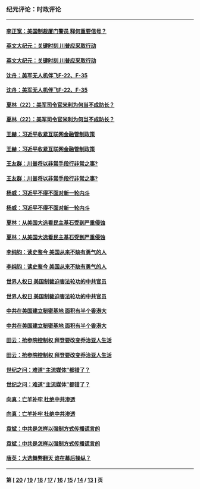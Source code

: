 ### 纪元评论：时政评论
---
#### [李正宽：美国制裁厦门警员 释何重要信号？](../../pages/nsc1025/n12627103.md) 
#### [英文大纪元：关键时刻 川普应采取行动](../../pages/nsc1025/n12625811.md) 
#### [英文大纪元：关键时刻 川普应采取行动](../../pages/nsc1025/n12625811.md) 
#### [沈舟：美军无人机伴飞F-22、F-35](../../pages/nsc1025/n12626009.md) 
#### [沈舟：美军无人机伴飞F-22、F-35](../../pages/nsc1025/n12626009.md) 
#### [夏林（22）：美军司令官米利为何当不成防长？](../../pages/nsc1025/n12626320.md) 
#### [夏林（22）：美军司令官米利为何当不成防长？](../../pages/nsc1025/n12626320.md) 
#### [王赫：习近平收紧互联网金融管制政策](../../pages/nsc1025/n12625532.md) 
#### [王赫：习近平收紧互联网金融管制政策](../../pages/nsc1025/n12625532.md) 
#### [王友群：川普将以非常手段行非常之事?](../../pages/nsc1025/n12626033.md) 
#### [王友群：川普将以非常手段行非常之事?](../../pages/nsc1025/n12626033.md) 
#### [杨威：习近平不得不面对新一轮内斗](../../pages/nsc1025/n12625658.md) 
#### [杨威：习近平不得不面对新一轮内斗](../../pages/nsc1025/n12625658.md) 
#### [夏林：从美国大选看民主基石受到严重侵蚀](../../pages/nsc1025/n12626012.md) 
#### [夏林：从美国大选看民主基石受到严重侵蚀](../../pages/nsc1025/n12626012.md) 
#### [李纯钧：读史鉴今 美国从来不缺有勇气的人](../../pages/nsc1025/n12625507.md) 
#### [李纯钧：读史鉴今 美国从来不缺有勇气的人](../../pages/nsc1025/n12625507.md) 
#### [世界人权日 美国制裁迫害法轮功的中共官员](../../pages/nsc1025/n12624604.md) 
#### [世界人权日 美国制裁迫害法轮功的中共官员](../../pages/nsc1025/n12624604.md) 
#### [中共在美国建立秘密基地 面积有半个香港大](../../pages/nsc1025/n12625425.md) 
#### [中共在美国建立秘密基地 面积有半个香港大](../../pages/nsc1025/n12625425.md) 
#### [田云：抢参院控制权 拜登要改变乔治亚人生活](../../pages/nsc1025/n12624552.md) 
#### [田云：抢参院控制权 拜登要改变乔治亚人生活](../../pages/nsc1025/n12624552.md) 
#### [世纪之问：难道“主流媒体”都错了？](../../pages/nsc1025/n12624488.md) 
#### [世纪之问：难道“主流媒体”都错了？](../../pages/nsc1025/n12624488.md) 
#### [向真：亡羊补牢 杜绝中共渗透](../../pages/nsc1025/n12624059.md) 
#### [向真：亡羊补牢 杜绝中共渗透](../../pages/nsc1025/n12624059.md) 
#### [袁斌：中共是怎样以强制方式传播谎言的](../../pages/nsc1025/n12623889.md) 
#### [袁斌：中共是怎样以强制方式传播谎言的](../../pages/nsc1025/n12623889.md) 
#### [唐英：大选舞弊翻天 谁在幕后操纵？](../../pages/nsc1025/n12623611.md) 

---
#### 第 [ [20](./20.md) / [19](./19.md) / [18](./18.md) / [17](./17.md) / [16](./16.md) / [15](./15.md) / [14](./14.md) / [13](./13.md) ] 页
